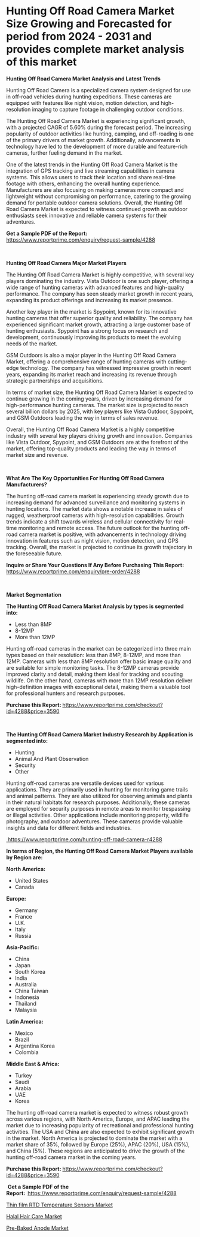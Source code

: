 <p><h1>Hunting Off Road Camera Market Size Growing and Forecasted for period from 2024 - 2031 and provides complete market analysis of this market</h1></p><p><strong>Hunting Off Road Camera Market Analysis and Latest Trends</strong></p>
<p><p>Hunting Off Road Camera is a specialized camera system designed for use in off-road vehicles during hunting expeditions. These cameras are equipped with features like night vision, motion detection, and high-resolution imaging to capture footage in challenging outdoor conditions.</p><p>The Hunting Off Road Camera Market is experiencing significant growth, with a projected CAGR of 5.60% during the forecast period. The increasing popularity of outdoor activities like hunting, camping, and off-roading is one of the primary drivers of market growth. Additionally, advancements in technology have led to the development of more durable and feature-rich cameras, further fueling demand in the market.</p><p>One of the latest trends in the Hunting Off Road Camera Market is the integration of GPS tracking and live streaming capabilities in camera systems. This allows users to track their location and share real-time footage with others, enhancing the overall hunting experience. Manufacturers are also focusing on making cameras more compact and lightweight without compromising on performance, catering to the growing demand for portable outdoor camera solutions. Overall, the Hunting Off Road Camera Market is expected to witness continued growth as outdoor enthusiasts seek innovative and reliable camera systems for their adventures.</p></p>
<p><strong>Get a Sample PDF of the Report:&nbsp;</strong> <a href="https://www.reportprime.com/enquiry/request-sample/4288">https://www.reportprime.com/enquiry/request-sample/4288</a></p>
<p>&nbsp;</p>
<p><strong>Hunting Off Road Camera Major Market Players</strong></p>
<p><p>The Hunting Off Road Camera Market is highly competitive, with several key players dominating the industry. Vista Outdoor is one such player, offering a wide range of hunting cameras with advanced features and high-quality performance. The company has seen steady market growth in recent years, expanding its product offerings and increasing its market presence.</p><p>Another key player in the market is Spypoint, known for its innovative hunting cameras that offer superior quality and reliability. The company has experienced significant market growth, attracting a large customer base of hunting enthusiasts. Spypoint has a strong focus on research and development, continuously improving its products to meet the evolving needs of the market.</p><p>GSM Outdoors is also a major player in the Hunting Off Road Camera Market, offering a comprehensive range of hunting cameras with cutting-edge technology. The company has witnessed impressive growth in recent years, expanding its market reach and increasing its revenue through strategic partnerships and acquisitions.</p><p>In terms of market size, the Hunting Off Road Camera Market is expected to continue growing in the coming years, driven by increasing demand for high-performance hunting cameras. The market size is projected to reach several billion dollars by 2025, with key players like Vista Outdoor, Spypoint, and GSM Outdoors leading the way in terms of sales revenue.</p><p>Overall, the Hunting Off Road Camera Market is a highly competitive industry with several key players driving growth and innovation. Companies like Vista Outdoor, Spypoint, and GSM Outdoors are at the forefront of the market, offering top-quality products and leading the way in terms of market size and revenue.</p></p>
<p>&nbsp;</p>
<p><strong>What Are The Key Opportunities For Hunting Off Road Camera Manufacturers?</strong></p>
<p><p>The hunting off-road camera market is experiencing steady growth due to increasing demand for advanced surveillance and monitoring systems in hunting locations. The market data shows a notable increase in sales of rugged, weatherproof cameras with high-resolution capabilities. Growth trends indicate a shift towards wireless and cellular connectivity for real-time monitoring and remote access. The future outlook for the hunting off-road camera market is positive, with advancements in technology driving innovation in features such as night vision, motion detection, and GPS tracking. Overall, the market is projected to continue its growth trajectory in the foreseeable future.</p></p>
<p><strong>Inquire or Share Your Questions If Any Before Purchasing This Report:</strong> <a href="https://www.reportprime.com/enquiry/pre-order/4288">https://www.reportprime.com/enquiry/pre-order/4288</a></p>
<p>&nbsp;</p>
<p><strong>Market Segmentation</strong></p>
<p><strong>The Hunting Off Road Camera Market Analysis by types is segmented into:</strong></p>
<p><ul><li>Less than 8MP</li><li>8-12MP</li><li>More than 12MP</li></ul></p>
<p><p>Hunting off-road cameras in the market can be categorized into three main types based on their resolution: less than 8MP, 8-12MP, and more than 12MP. Cameras with less than 8MP resolution offer basic image quality and are suitable for simple monitoring tasks. The 8-12MP cameras provide improved clarity and detail, making them ideal for tracking and scouting wildlife. On the other hand, cameras with more than 12MP resolution deliver high-definition images with exceptional detail, making them a valuable tool for professional hunters and research purposes.</p></p>
<p><strong>Purchase this Report:&nbsp;</strong><a href="https://www.reportprime.com/checkout?id=4288&price=3590">https://www.reportprime.com/checkout?id=4288&price=3590</a></p>
<p>&nbsp;</p>
<p><strong>The Hunting Off Road Camera Market Industry Research by Application is segmented into:</strong></p>
<p><ul><li>Hunting</li><li>Animal And Plant Observation</li><li>Security</li><li>Other</li></ul></p>
<p><p>Hunting off-road cameras are versatile devices used for various applications. They are primarily used in hunting for monitoring game trails and animal patterns. They are also utilized for observing animals and plants in their natural habitats for research purposes. Additionally, these cameras are employed for security purposes in remote areas to monitor trespassing or illegal activities. Other applications include monitoring property, wildlife photography, and outdoor adventures. These cameras provide valuable insights and data for different fields and industries.</p></p>
<p><a href="https://www.reportprime.com/hunting-off-road-camera-r4288">&nbsp;https://www.reportprime.com/hunting-off-road-camera-r4288</a></p>
<p><strong>In terms of Region, the Hunting Off Road Camera Market Players available by Region are:</strong></p>
<p>
    <p> <strong> North America: </strong>
        <ul>
            <li>United States</li>
            <li>Canada</li>
        </ul>
        </p> 
    <p> <strong> Europe: </strong>
        <ul>
            <li>Germany</li>
            <li>France</li>
            <li>U.K.</li>
            <li>Italy</li>
            <li>Russia</li>
        </ul>
        </p> 
    <p> <strong> Asia-Pacific: </strong>
        <ul>
            <li>China</li>
            <li>Japan</li>
            <li>South Korea</li>
            <li>India</li>
            <li>Australia</li>
            <li>China Taiwan</li>
            <li>Indonesia</li>
            <li>Thailand</li>
            <li>Malaysia</li>
        </ul>
        </p> 
    <p> <strong> Latin America: </strong>
        <ul>
            <li>Mexico</li>
            <li>Brazil</li>
            <li>Argentina Korea</li>
            <li>Colombia</li>
        </ul>
        </p> 
    <p> <strong> Middle East & Africa: </strong>
        <ul>
            <li>Turkey</li>
            <li>Saudi</li>
            <li>Arabia</li>
            <li>UAE</li>
            <li>Korea</li>
        </ul>
    </p>
    </p>
<p><p>The hunting off-road camera market is expected to witness robust growth across various regions, with North America, Europe, and APAC leading the market due to increasing popularity of recreational and professional hunting activities. The USA and China are also expected to exhibit significant growth in the market. North America is projected to dominate the market with a market share of 35%, followed by Europe (25%), APAC (20%), USA (15%), and China (5%). These regions are anticipated to drive the growth of the hunting off-road camera market in the coming years.</p></p>
<p><strong>Purchase this Report: </strong><a href="https://www.reportprime.com/checkout?id=4288&price=3590">https://www.reportprime.com/checkout?id=4288&price=3590</a></p>
<p>&nbsp;<strong>Get a Sample PDF of the Report:&nbsp;&nbsp;</strong><a href="https://www.reportprime.com/enquiry/request-sample/4288">https://www.reportprime.com/enquiry/request-sample/4288</a></p>
<p><strong></strong></p>
<p><p><a href="https://github.com/JennyferFeil2023/Market-Research-Report-List-1/blob/main/thin-film-rtd-temperature-sensors-market.md">Thin film RTD Temperature Sensors Market</a></p><p><a href="https://issuu.com/reportprime-2/docs/halal-hair-care-market-size-2030.pptx">Halal Hair Care Market</a></p><p><a href="https://view.publitas.com/reportprime-1/analyzing-pre-baked-anode-market-global-industry-perspective-and-forecast-2024-to-2031/">Pre-Baked Anode Market</a></p></p>
